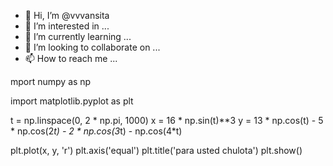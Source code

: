 - 👋 Hi, I’m @vvvansita
- 👀 I’m interested in ...
- 🌱 I’m currently learning ...
- 💞️ I’m looking to collaborate on ...
- 📫 How to reach me ...

<!---
vvvansita/vvvansita is a ✨ special ✨ repository because its `README.md` (this file) appears on your GitHub profile.
You can click the Preview link to take a look at your changes.
--->mport numpy as np
import matplotlib.pyplot as plt

t = np.linspace(0, 2 * np.pi, 1000)
x = 16 * np.sin(t)**3
y = 13 * np.cos(t) - 5 * np.cos(2*t) - 2 * np.cos(3*t) - np.cos(4*t)

plt.plot(x, y, 'r')
plt.axis('equal')
plt.title('para usted chulota')
plt.show()

